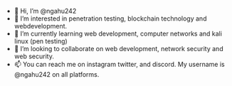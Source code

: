 - 👋 Hi, I’m @ngahu242
- 👀 I’m interested in penetration testing, blockchain technology and webdevelopment.
- 🌱 I’m currently learning web development, computer networks and kali linux (pen testing)
- 💞️ I’m looking to collaborate on web development, network security and web security.
- 📫 You can reach me on instagram twitter, and discord. My username is @ngahu242 on all platforms.

<!---
ngahu242/ngahu242 is a ✨ special ✨ repository because its `README.md` (this file) appears on your GitHub profile.
You can click the Preview link to take a look at your changes.
--->
